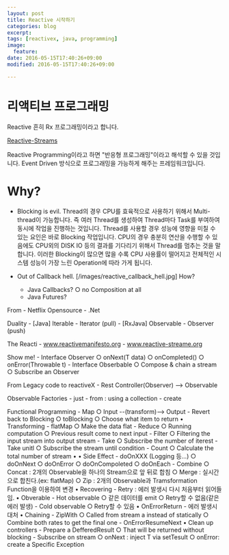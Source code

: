 ```yaml
---
layout: post
title: Reactive 시작하기
categories: blog
excerpt:
tags: [reactivex, java, programming]
image:
  feature:
date: 2016-05-15T17:40:26+09:00
modified: 2016-05-15T17:40:26+09:00

---
```


# 리액티브 프로그래밍

Reactive 흔히  Rx 프로그래밍이라고 합니다.

[Reactive-Streams](http://www.reactive-streams.org)

Reactive Programming이라고 하면 "반응형 프로그래밍"이라고 해석할 수 있을 것입니다. Event Driven 방식으로 프로그래밍을  가능하게 해주는 프레임워크입니다. 


# Why?
 -  Blocking is evil.
    Thread의 경우 CPU를 효육적으로 사용하기 위해서 Multi-thread이 가능합니다. 즉 여러 Thread를 생성하여 Thread마다 Task를 부여하여 동시에 작업을 진행하는 것입니다.
    Thread를 사용할 경우 성능에 영향을 미칠 수 있는 요인은 바로 Blocking 작업입니다. CPU의 경우 충분히 연산을 수행할 수 있음에도 CPU외의 DISK IO 등의 결과를 기다리기 위해서 Thread를 멈추는 것을 말합니다.
    이러한 Blocking이 많으면 많을 수록 CPU 사용률이 떨어지고 전체적인 시스템 성능이 가장 느린 Operation에 따라 가게 됩니다.

 -  Out of Callback hell.
    [/images/reactive_callback_hell.jpg]
How?
    - Java Callbacks?
        ○ no Composition at all
    - Java Futures<T>?

From
    - Netflix Opensource
    - .Net

Duality
    - [Java] Iterable - Iterator (pull)
    - [RxJava] Observable - Observer (push)

The Reacti
    - www.reactivemanifesto.org
    - www.reactive-streame.org

Show me!
    - Interface Observer<T>
        ○ onNext(T data)
        ○ onCompleted()
        ○ onError(Throwable t)
    - Interface Obserbable<T>
        ○ Compose & chain a stream
        ○ Subscribe an Observer<T>

From Legacy code to reactiveX
    - Rest Controller(Observer) --> Observable

Observable Factories
    - just
    - from : using a collection
    - create

Functional Programming
    - Map
        ○ Input --(transform)--> Output
    - Revert back to Blocking
        ○ toBlocking
        ○ Choose what item to return
• Transforming
    - flatMap
        ○ Make the data flat
    - Reduce
        ○ Running computation
        ○ Previous result come to next input
    - Filter
        ○ Filtering the input stream into output stream
    - Take
        ○ Subscribe the number of iterest
    - Take unitl
        ○ Subscribe the stream until condition
    - Count
        ○ Calculate the total number of stream
• 
• Side Effect
    - doOnXXX (Logging 등…)
        ○ doOnNext
        ○ doOnError
        ○ doOnCompoleted
        ○ doOnEach
    - Combine
        ○ Concat : 2개의 Observable을 하나의 Stream으로 앞 뒤로 합침
        ○ Merge : 실시간으로 합친다.(ex: flatMap)
        ○ Zip : 2개의 Observable과 Tramsformation Function을 이용하여 변경
• Recovering
    - Retry : 에러 발생시 다시 처음부터 읽어들임.
• Obverable 
    - Hot observable
        ○ 같은 데이터를 emit
        ○ Retry할 수 없음(같은 에러 발생)
    - Cold observable
        ○ Retry할 수 있음
• OnErrorReturn
    - 에러 발생시 대처
• Chaining
    - ZipWith
        ○ Called from stream a instead of statically
        ○ Combine both rates to get the final one
    - OnErrorResumeNext
• Clean up controllers
    - Prepare a DefferedResult<T>
        ○ That will be returned without blocking
    - Subscribe on stream
        ○ onNext : inject T via setTesult
        ○ onError: create a Specific Exception
        
            



